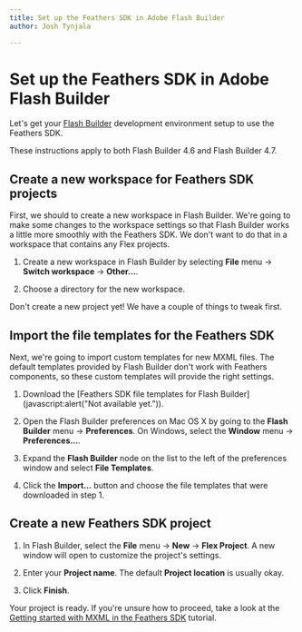 ```yaml
---
title: Set up the Feathers SDK in Adobe Flash Builder  
author: Josh Tynjala

---
```

# Set up the Feathers SDK in Adobe Flash Builder

Let's get your [Flash Builder](http://www.adobe.com/products/flash-builder.html) development environment setup to use the Feathers SDK.

<aside class="info">These instructions apply to both Flash Builder 4.6 and Flash Builder 4.7.</aside>

## Create a new workspace for Feathers SDK projects

First, we should to create a new workspace in Flash Builder. We're going to make some changes to the workspace settings so that Flash Builder works a little more smoothly with the Feathers SDK. We don't want to do that in a workspace that contains any Flex projects.

1. Create a new workspace in Flash Builder by selecting **File** menu → **Switch workspace** → **Other...**.

2. Choose a directory for the new workspace.

Don't create a new project yet! We have a couple of things to tweak first.

## Import the file templates for the Feathers SDK

Next, we're going to import custom templates for new MXML files. The default templates provided by Flash Builder don't work with Feathers components, so these custom templates will provide the right settings.

1. Download the [Feathers SDK file templates for Flash Builder](javascript:alert("Not available yet.")).

2. Open the Flash Builder preferences on Mac OS X by going to the **Flash Builder** menu → **Preferences**. On Windows, select the **Window** menu → **Preferences...**.

3. Expand the **Flash Builder** node on the list to the left of the preferences window and select **File Templates**.

4. Click the **Import...** button and choose the file templates that were downloaded in step 1.

## Create a new Feathers SDK project

1. In Flash Builder, select the **File** menu → **New** → **Flex Project**. A new window will open to customize the project's settings.

2. Enter your **Project name**. The default **Project location** is usually okay.

3. Click **Finish**.

Your project is ready. If you're unsure how to proceed, take a look at the [Getting started with MXML in the Feathers SDK](getting-started-mxml.html) tutorial.